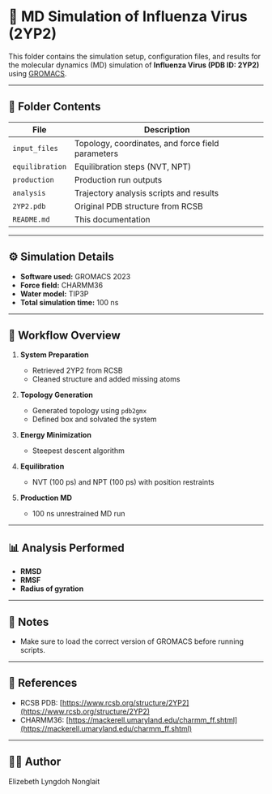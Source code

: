# 🧬 MD Simulation of Influenza Virus (2YP2)

This folder contains the simulation setup, configuration files, and results for the molecular dynamics (MD) simulation of **Influenza Virus (PDB ID: 2YP2)** using [GROMACS](http://www.gromacs.org/).

---

## 📁 Folder Contents

| File                   | Description                                          |
|------------------------|------------------------------------------------------|
| `input_files`         | Topology, coordinates, and force field parameters    |
| `equilibration`       | Equilibration steps (NVT, NPT)                       |
| `production`          | Production run outputs                               |
| `analysis`            | Trajectory analysis scripts and results              |
| `2YP2.pdb`             | Original PDB structure from RCSB                     |
| `README.md`            | This documentation                                   |

---

## ⚙️ Simulation Details

- **Software used:** GROMACS 2023
- **Force field:** CHARMM36
- **Water model:** TIP3P
- **Total simulation time:** 100 ns

---

## 🧪 Workflow Overview

1. **System Preparation**
   - Retrieved 2YP2 from RCSB
   - Cleaned structure and added missing atoms

2. **Topology Generation**
   - Generated topology using `pdb2gmx`
   - Defined box and solvated the system

3. **Energy Minimization**
   - Steepest descent algorithm

4. **Equilibration**
   - NVT (100 ps) and NPT (100 ps) with position restraints

5. **Production MD**
   - 100 ns unrestrained MD run

---

## 📊 Analysis Performed

- **RMSD**
- **RMSF**
- **Radius of gyration**



---

## 📝 Notes

- Make sure to load the correct version of GROMACS before running scripts.


---

## 📎 References

- RCSB PDB: [https://www.rcsb.org/structure/2YP2](https://www.rcsb.org/structure/2YP2)
- CHARMM36: [https://mackerell.umaryland.edu/charmm_ff.shtml](https://mackerell.umaryland.edu/charmm_ff.shtml)

---

## 👩‍💻 Author
Elizebeth Lyngdoh Nonglait

